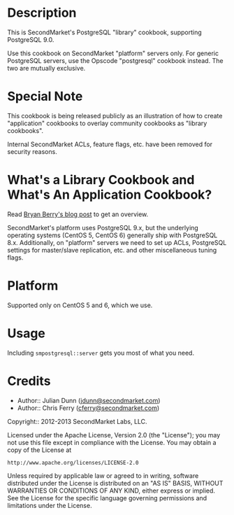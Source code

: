 Description
===========

This is SecondMarket's PostgreSQL "library" cookbook, supporting PostgreSQL 9.0.

Use this cookbook on SecondMarket "platform" servers only. For generic PostgreSQL servers, use the Opscode "postgresql" cookbook instead. The two are mutually exclusive.

Special Note
============

This cookbook is being released publicly as an illustration of how to create "application" cookbooks to overlay community cookbooks as "library cookbooks".

Internal SecondMarket ACLs, feature flags, etc. have been removed for security reasons.

What's a Library Cookbook and What's An Application Cookbook?
=============================================================

Read [Bryan Berry's blog post](http://devopsanywhere.blogspot.com/2012/11/how-to-write-reusable-chef-cookbooks.html) to get an overview.

SecondMarket's platform uses PostgreSQL 9.x, but the underlying operating systems (CentOS 5, CentOS 6) generally ship with PostgreSQL 8.x. Additionally, on "platform" servers we need to set up ACLs, PostgreSQL settings for master/slave replication, etc. and other miscellaneous tuning flags.

Platform
========

Supported only on CentOS 5 and 6, which we use.

Usage
=====

Including `smpostgresql::server` gets you most of what you need.

Credits
=======

* Author:: Julian Dunn (<jdunn@secondmarket.com>)
* Author:: Chris Ferry (<cferry@secondmarket.com>)      

Copyright:: 2012-2013 SecondMarket Labs, LLC.

Licensed under the Apache License, Version 2.0 (the "License");
you may not use this file except in compliance with the License.
You may obtain a copy of the License at

    http://www.apache.org/licenses/LICENSE-2.0

Unless required by applicable law or agreed to in writing, software
distributed under the License is distributed on an "AS IS" BASIS,
WITHOUT WARRANTIES OR CONDITIONS OF ANY KIND, either express or implied.
See the License for the specific language governing permissions and
limitations under the License.
